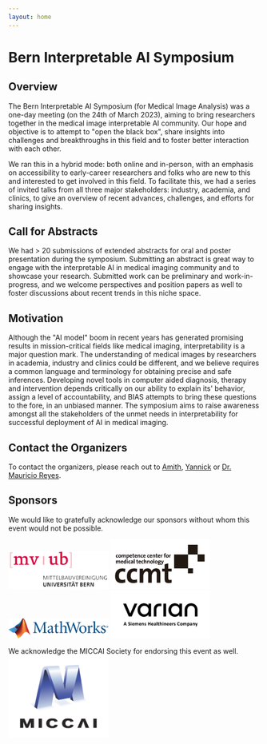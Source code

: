 ```yaml
---
layout: home
---
```


# Bern Interpretable AI Symposium

## Overview

The Bern Interpretable AI Symposium (for Medical Image Analysis) was a one-day meeting (on the 24th of March 2023), aiming to bring researchers together in the medical image interpretable AI community. Our hope and objective is to attempt to "open the black box", share insights into challenges and breakthroughs in this field and to foster better interaction with each other. 

We ran this in a hybrid mode: both online and in-person, with an emphasis on accessibility to early-career researchers and folks who are new to this and interested to get involved in this field. To facilitate this, we had a series of invited talks from all three major stakeholders: industry, academia, and clinics, to give an overview of recent advances, challenges, and efforts for sharing insights.

## Call for Abstracts

We had > 20 submissions of extended abstracts for oral and poster presentation during the symposium. Submitting an abstract is great way to engage with the interpretable AI in medical imaging community and to showcase your research. Submitted work can be preliminary and work-in-progress, and we welcome perspectives and position papers as well to foster discussions about recent trends in this niche space.

## Motivation

Although the "AI model" boom in recent years has generated promising results in mission-critical fields like medical imaging, interpretability is a major question mark. The understanding of medical images by researchers in academia, industry and clinics could be different, and we believe requires a common language and terminology for obtaining precise and safe inferences. Developing novel tools in computer aided diagnosis, therapy and intervention depends critically on our ability to explain its' behavior, assign a level of accountability, and BIAS attempts to bring these questions to the fore, in an unbiased manner. The symposium aims to raise awareness amongst all the stakeholders of the unmet needs in interpretability for successful deployment of AI in medical imaging.

## Contact the Organizers

To contact the organizers, please reach out to [Amith](/speakers/amith_kamath), [Yannick](/speakers/yannick_suter) or [Dr. Mauricio Reyes](/speakers/mauricio_reyes).

## Sponsors

We would like to gratefully acknowledge our sponsors without whom this event would not be possible.

<img src="/assets/images/mvub_logo.png" alt="MVUB" width="200"/> <img src="/assets/images/ccmt_logo.jpeg" alt="CCMT" width="200"/> <img src="/assets/images/mathworks-logo.png" alt="MathWorks" width="200"/> <img src="/assets/images/varian-logo.jpg" alt="MVUB" width="200"/> 

We acknowledge the MICCAI Society for endorsing this event as well.
<img src="/assets/images/MICCAI_logo.jpeg" alt="MICCAI" width="200"/>
